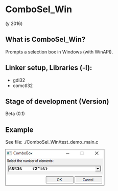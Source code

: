 # ComboSel_Win

(y 2016)

## What is ComboSel_Win?
Prompts a selection box in Windows (with WinAPI).

## Linker setup, Libraries (-l):
* gdi32
* comctl32

## Stage of development (Version)
Beta (0.1)

## Example
See file:
./ComboSel_Win/test_demo_main.c

![TextBox_Example1](https://raw.githubusercontent.com/sasisusa/ComboSel_Win/master/ComboSel_Example_1.PNG)
